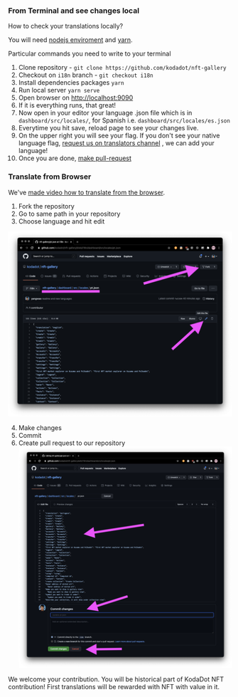 ### From Terminal and see changes local

How to check your translations locally? 

You will need [nodejs enviroment](https://nodejs.org/en/download/) and [yarn](https://classic.yarnpkg.com/en/docs/install).

Particular commands you need to write to your terminal

1. Clone repository - `git clone https://github.com/kodadot/nft-gallery`
2. Checkout on `i18n` branch - `git checkout i18n`
3. Install dependencies packages `yarn`
4. Run local server `yarn serve`
5. Open browser on [http://localhost:9090](http://localhost:9090) 
6. If it is everything runs, that great!
7. Now open in your editor your language .json file which is in `dashboard/src/locales/`, for Spanish i.e. `dashboard/src/locales/es.json`
8. Everytime you hit save, reload page to see your changes live.
9. On the upper right you will see your flag. If you don't see your native language flag, [request us on translators channel](https://t.me/kodadot_translators) , we can add your language!
10. Once you are done, [make pull-request](https://docs.github.com/en/github/collaborating-with-issues-and-pull-requests/creating-a-pull-request)


### Translate from Browser

We've [made video how to translate from the browser](https://t.me/kodadot_translators/97).

1. Fork the repository 
2. Go to same path in your repository
3. Choose language and hit edit

![](assets/fork_and_edit.png)

4. Make changes
5. Commit
6. Create pull request to our repository
![](assets/edit_and_commit.png)

We welcome your contribution. 
You will be historical part of KodaDot NFT contribution! 
First translations will be rewarded with NFT with value in it.
